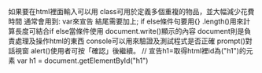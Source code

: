 如果要在html裡面輸入可以用<script>檔案名稱.js</script>
class可用於定義多個重複的物品，並大幅減少花費時間
通常會用到:
var來宣告
結尾需要加上;
if else條件句要用{}
.length()用來計算長度可結合if else當條件使用
document.write()顯示的內容
document則是負責處理及操作html的東西
console可以用來驗證及測試程式是否正確
prompt()對話視窗
alert()使用者可按「確認」後繼續。
//  宣告h1=取得html裡id為("h1")的元素
var h1 = document.getElementById("h1")